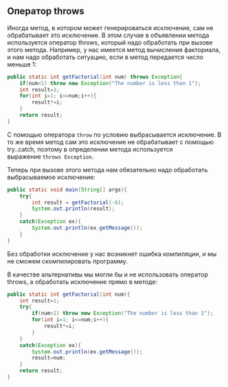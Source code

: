 ## Оператор throws

Иногда метод, в котором может генерироваться исключение, сам не обрабатывает это исключение. В этом случае в объявлении метода используется оператор throws, который надо обработать при вызове этого метода. Например, у нас имеется метод вычисления факториала, и нам надо обработать ситуацию, если в метод передается число меньше 1:

```Java
public static int getFactorial(int num) throws Exception{
    if(num<1) throw new Exception("The number is less than 1");
    int result=1;
    for(int i=1; i<=num;i++){
        result*=i;
    }
    return result;
}
```

С помощью оператора `throw` по условию выбрасывается исключение. В то же время метод сам это исключение не обрабатывает с помощью try..catch, поэтому в определении метода используется выражение `throws Exception`.

Теперь при вызове этого метода нам обязательно надо обработать выбрасываемое исключение:

```Java
public static void main(String[] args){
    try{
        int result = getFactorial(-6);
        System.out.println(result);
    }
    catch(Exception ex){
        System.out.println(ex.getMessage());
    }
}
```

Без обработки исключение у нас возникнет ошибка компиляции, и мы не сможем скомпилировать программу.

В качестве альтернативы мы могли бы и не использовать оператор throws, а обработать исключение прямо в методе:

```Java
public static int getFactorial(int num){
    int result=1;
    try{
        if(num<1) throw new Exception("The number is less than 1");
        for(int i=1; i<=num;i++){
            result*=i;
        }
    }
    catch(Exception ex){
        System.out.println(ex.getMessage());
        result=num;
    }
    return result;
}
```

